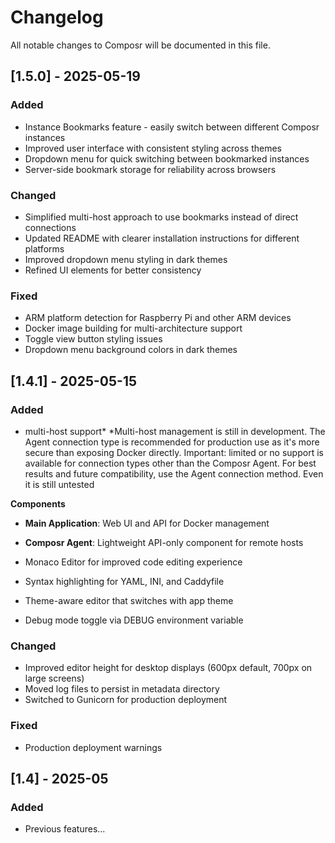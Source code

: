 # Changelog
All notable changes to Composr will be documented in this file.

## [1.5.0] - 2025-05-19
### Added
- Instance Bookmarks feature - easily switch between different Composr instances
- Improved user interface with consistent styling across themes
- Dropdown menu for quick switching between bookmarked instances
- Server-side bookmark storage for reliability across browsers

### Changed
- Simplified multi-host approach to use bookmarks instead of direct connections
- Updated README with clearer installation instructions for different platforms
- Improved dropdown menu styling in dark themes
- Refined UI elements for better consistency

### Fixed
- ARM platform detection for Raspberry Pi and other ARM devices
- Docker image building for multi-architecture support
- Toggle view button styling issues
- Dropdown menu background colors in dark themes

## [1.4.1] - 2025-05-15
### Added
- multi-host support*
    *Multi-host management is still in development. The Agent connection type is recommended for production use as it's more secure than exposing Docker directly.
    Important: limited or no support is available for connection types other than the Composr Agent. For best results and future compatibility, use the Agent connection method. Even it is still untested
    
**Components**
- **Main Application**: Web UI and API for Docker management
- **Composr Agent**: Lightweight API-only component for remote hosts
       
- Monaco Editor for improved code editing experience
- Syntax highlighting for YAML, INI, and Caddyfile
- Theme-aware editor that switches with app theme
- Debug mode toggle via DEBUG environment variable

### Changed
- Improved editor height for desktop displays (600px default, 700px on large screens)
- Moved log files to persist in metadata directory
- Switched to Gunicorn for production deployment

### Fixed
- Production deployment warnings

## [1.4] - 2025-05
### Added
- Previous features...